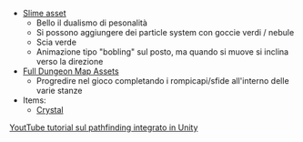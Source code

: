 * [Slime asset](https://assetstore.unity.com/packages/3d/characters/slime-rabbit-144436)
  * Bello il dualismo di pesonalità
  * Si possono aggiungere dei particle system con goccie verdi / nebule
  * Scia verde
  * Animazione tipo "bobling" sul posto, ma quando si muove si inclina verso la direzione
* [Full Dungeon Map Assets](https://assetstore.unity.com/packages/3d/environments/dungeons/ultimate-low-poly-dungeon-143535)
  * Progredire nel gioco completando i rompicapi/sfide all'interno delle varie stanze
* Items:
  * [Crystal](https://assetstore.unity.com/packages/3d/environments/fantasy/translucent-crystals-106274)

[YoutTube tutorial sul pathfinding integrato in Unity](https://www.youtube.com/watch?v=atCOd4o7tG4&ab_channel=CodeMonkey)
